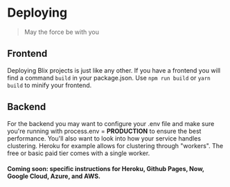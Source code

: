 # Deploying
> May the force be with you

## Frontend
Deploying Blix projects is just like any other. If you have a frontend you will find a command ```build``` in your package.json. Use ```npm run build``` or ```yarn build``` to minify your frontend.

## Backend
For the backend you may want to configure your .env file and make sure you're running with process.env = **PRODUCTION** to ensure the best performance.
You'll also want to look into how your service handles clustering. Heroku for example allows for clustering through "workers". The free or basic paid tier comes with a single worker.

#### Coming soon: specific instructions for Heroku, Github Pages, Now, Google Cloud, Azure, and AWS.